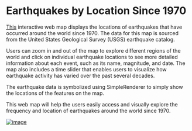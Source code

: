 # **Earthquakes by Location Since 1970**

[This](https://csusb.maps.arcgis.com/home/item.html?id=d03336a264cb4854ab9ee14aa8304eef) interactive web map displays the locations of earthquakes that have occurred around the world since 1970. The data for this map is sourced from the United States Geological Survey (USGS) earthquake catalog. <br>

Users can zoom in and out of the map to explore different regions of the world and click on individual earthquake locations to see more detailed information about each event, such as its name, magnitude, and date. The map also includes a time slider that enables users to visualize how earthquake activity has varied over the past several decades. <br>

The earthquake data is symbolized using SimpleRenderer to simply show the locations of the features on the map. <br>

This web map will help the users easily access and visually explore the frequency and location of earthquakes around the world since 1970.

[![image](earthquake1970.png)](https://csusb.maps.arcgis.com/home/item.html?id=d03336a264cb4854ab9ee14aa8304eef)
